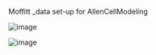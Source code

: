 Moffitt _data set-up for AllenCellModeling


![image](https://user-images.githubusercontent.com/41202212/131168722-9584ff0c-6b7f-4597-a67c-2281a24eeefd.png)

![image](https://user-images.githubusercontent.com/41202212/131168833-5bd49e5a-0f17-4243-8c5a-1d988a0e34cf.png)



